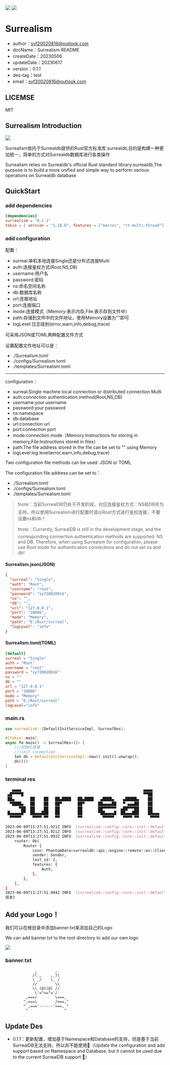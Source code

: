 <img src="./README/imgs/logo.svg"> <img src="./README/imgs/license.svg">

# Surrealism

- author：syf20020816@outlook.com
- docName：Surrealism README
- createDate：20230506
- updateDate：20230617
- version：0.1.1
- des-tag：test
- email：syf20020816@outlook.com

## LICEMSE

MIT

## Surrealism Introduction

<img src="https://github.com/syf20020816/Surrealism/blob/main/README/imgs/logo.png" />

Surrealism依托于Surrealdb提供的Rust官方标准库:surrealdb,目的是构建一种更加统一，简单的方式对Surrealdb数据库进行各类操作

Surrealism relies on Surrealdb's official Rust standard library:surrealdb,The purpose is to build a more unified and simple way to perform various operations on Surrealdb database

## QuickStart

### add dependencies

```toml
[dependencies]
surrealism = "0.1.1"
tokio = { version = "1.28.0", features = ["macros", "rt-multi-thread"] }
```

### add configuration
配置：
- surreal:单机本地连接Single还是分布式连接Multi
- auth:连接鉴权方式(Root,NS,DB)
- username:用户名
- password:密码
- ns:命名空间名称
- db:数据库名称  
- url:连接地址
- port:连接端口
- mode:连接模式（Memory:表示内存,File:表示存到文件中）
- path:存储到文件中的文件地址，使用Memory设置为""即可
- logLevel:日志级别(error,warn,info,debug,trace)

可采用JSON或TOML两种配置文件方式

设置配置文件地址可以是：
- ./Surrealism.toml
- ./configs/Surrealism.toml
- ./templates/Surrealism.toml

<hr>

configuration：

- surreal:Single machine local connection or distributed connection Multi
- auth:connection authentication method(Root,NS,DB)
- username:your username
- password:your password
- ns:namespace
- db:database
- url:connection url
- port:connection port
- mode:connection mode（Memory:Instructions for storing in memory,File:Instructions stored in files）
- path:The file address stored in the file can be set to "" using Memory
- logLevel:log level(error,warn,info,debug,trace)

Two configuration file methods can be used: JSON or TOML

The configuration file address can be set to：

- ./Surrealism.toml
- ./configs/Surrealism.toml
- ./templates/Surrealism.toml

> ❗note：当前SurrealDB仍处于开发阶段，对应连接鉴权方式：NS和DB并为支持，所以使用Surrealism进行配置时请以Root方式进行鉴权连接，不要设置ns和db！
>
> ❗note：Currently, SurrealDB is still in the development stage, and the corresponding connection authentication methods are supported: NS and DB. Therefore, when using Surrealsm for configuration, please use Root mode for authentication connections and do not set ns and db!

#### Surrealism.json(JSON)
```json
{
  "surreal": "Single",
  "auth": "Root",
  "username": "root",
  "password": "syf20020816",
  "ns": "",
  "db": "",
  "url": "127.0.0.1",
  "port": "10086",
  "mode": "Memory",
  "path": "E:/Rust/surreal",
  "logLevel": "info"
}
```
#### Surrealism.toml(TOML)
```toml
[default]
surreal = "Single"
auth = "Root"
username = "root"
password = "syf20020816"
ns = ""
db = ""
url = "127.0.0.1"
port = "10086"
mode = "Memory"
path = "E:/Rust/surreal"
logLevel="info"
```

### main.rs

```rust
use surrealism::{DefaultInitServiceImpl, SurrealRes};

#[tokio::main]
async fn main() -> SurrealRes<()> {
    ///初始化连接
    ///init connection
    let db = DefaultInitServiceImpl::new().init().unwrap();
    Ok(())
}

```

### terminal res

```bash
   ▄▄▄▄                                                      ▄▄▄▄         ██
 ▄█▀▀▀▀█                                                     ▀▀██         ▀▀
 ██▄       ██    ██   ██▄████   ██▄████   ▄████▄    ▄█████▄    ██       ████     ▄▄█████▄  ████▄██▄
  ▀████▄   ██    ██   ██▀       ██▀      ██▄▄▄▄██   ▀ ▄▄▄██    ██         ██     ██▄▄▄▄ ▀  ██ ██ ██
      ▀██  ██    ██   ██        ██       ██▀▀▀▀▀▀  ▄██▀▀▀██    ██         ██      ▀▀▀▀██▄  ██ ██ ██
 █▄▄▄▄▄█▀  ██▄▄▄███   ██        ██       ▀██▄▄▄▄█  ██▄▄▄███    ██▄▄▄   ▄▄▄██▄▄▄  █▄▄▄▄▄██  ██ ██ ██
  ▀▀▀▀▀     ▀▀▀▀ ▀▀   ▀▀        ▀▀         ▀▀▀▀▀    ▀▀▀▀ ▀▀     ▀▀▀▀   ▀▀▀▀▀▀▀▀   ▀▀▀▀▀▀   ▀▀ ▀▀ ▀▀

2023-06-09T13:27:51.921Z INFO  [surrealism::config::core::init::default_init_service_impl] Configuration Initialization over(配置初始化完成)
2023-06-09T13:27:51.921Z INFO  [surrealism::config::core::init::default_init_service_impl] Connection Initialization start(初始化连接检测开始)
2023-06-09T13:27:51.993Z INFO  [surrealism::config::core::init::default_init_service_impl] Version {
    router: Ok(
        Router {
            conn: PhantomData<surrealdb::api::engine::remote::ws::Client>,
            sender: Sender,
            last_id: 2,
            features: {
                Auth,
            },
        },
    ),
}
2023-06-09T13:27:51.994Z INFO  [surrealism::config::core::init::default_init_service_impl] Connection Initialization over , Pay attention to checking the connection detection information above(初始化连接检测结束,注意查看上方连接检测
信息)
```

## Add your Logo！

我们可以在根目录中添加banner.txt来添加自己的Logo

We can add banner.txt to the root directory to add our own logo

<img src="./README/imgs/image-20230528171345821.svg" />

### banner.txt

```
             ,        ,
            /(_,    ,_)\
            \ _/    \_ /
            //        \\
            \\ (@)(@) //
             \'="=="='/
         ,===/        \===,
        ",===\        /===,"
        " ,==='------'===, "
         "                "

```

## Update Des

- 0.1.1：更新配置，增加基于Namespace和Database的支持，但是基于当前SurrealDB无法支持，所以并不能使用🥲（Update the configuration and add support based on Namespace and Database, but it cannot be used due to the current SurrealDB support 🥲）
